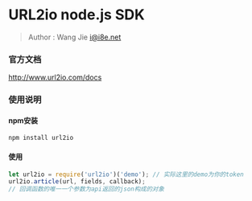 URL2io node.js SDK
======

> Author : Wang Jie <i@i8e.net>

### 官方文档

<http://www.url2io.com/docs>

### 使用说明

#### npm安装
    npm install url2io

#### 使用

```js
let url2io = require('url2io')('demo'); // 实际这里的demo为你的token
url2io.article(url, fields, callback);
// 回调函数的唯一一个参数为api返回的json构成的对象
```
